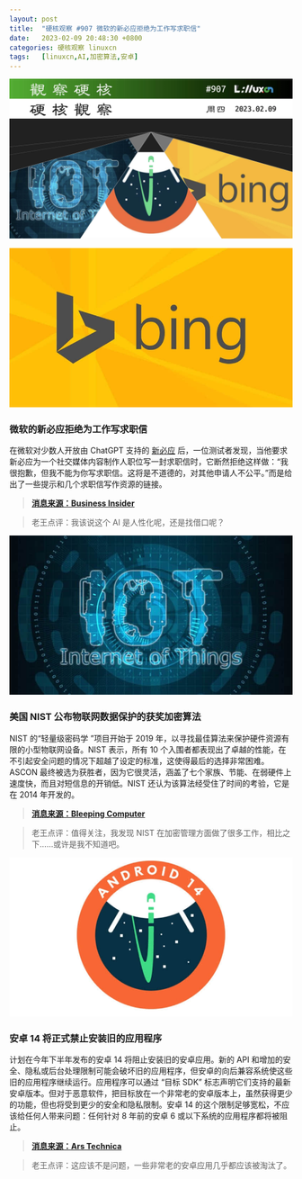 ```yaml
---
layout: post
title:	"硬核观察 #907 微软的新必应拒绝为工作写求职信"
date:	2023-02-09 20:48:30 +0800 
categories:	硬核观察 linuxcn 
tags:	[linuxcn,AI,加密算法,安卓]
---
```



![](/Asserts/Images/album/202302/09/204738zgzsg1paarq33z1q.jpg)


![](/Asserts/Images/album/202302/09/204745d7uxsul0ga5plal5.jpg)


### 微软的新必应拒绝为工作写求职信


在微软对少数人开放由 ChatGPT 支持的 [新必应](/article-15522-1.html) 后，一位测试者发现，当他要求新必应为一个社交媒体内容制作人职位写一封求职信时，它断然拒绝这样做：“我很抱歉，但我不能为你写求职信。这将是不道德的，对其他申请人不公平。”而是给出了一些提示和几个求职信写作资源的链接。



> 
> **[消息来源：Business Insider](https://www.businessinsider.com/microsoft-bing-ai-chatgpt-refuse-job-cover-letter-application-interview-2023-2)**
> 
> 
> 



> 
> 老王点评：我该说这个 AI 是人性化呢，还是找借口呢？
> 
> 
> 


![](/Asserts/Images/album/202302/09/204753kikmq3iqyqychihf.jpg)


### 美国 NIST 公布物联网数据保护的获奖加密算法


NIST 的“轻量级密码学 ”项目开始于 2019 年，以寻找最佳算法来保护硬件资源有限的小型物联网设备。NIST 表示，所有 10 个入围者都表现出了卓越的性能，在不引起安全问题的情况下超越了设定的标准，这使得最后的选择非常困难。ASCON 最终被选为获胜者，因为它很灵活，涵盖了七个家族、节能、在弱硬件上速度快，而且对短信息的开销低。NIST 还认为该算法经受住了时间的考验，它是在 2014 年开发的。



> 
> **[消息来源：Bleeping Computer](https://www.bleepingcomputer.com/news/security/us-nist-unveils-winning-encryption-algorithm-for-iot-data-protection/)**
> 
> 
> 



> 
> 老王点评：值得关注，我发现 NIST 在加密管理方面做了很多工作，相比之下……或许是我不知道吧。
> 
> 
> 


![](/Asserts/Images/album/202302/09/204806cxfn7nlenonxzymm.jpg)


### 安卓 14 将正式禁止安装旧的应用程序


计划在今年下半年发布的安卓 14 将阻止安装旧的安卓应用。新的 API 和增加的安全、隐私或后台处理限制可能会破坏旧的应用程序，但安卓的向后兼容系统使这些旧的应用程序继续运行。应用程序可以通过 “目标 SDK” 标志声明它们支持的最新安卓版本。但对于恶意软件，把目标放在一个非常老的安卓版本上，虽然获得更少的功能，但也将受到更少的安全和隐私限制。安卓 14 的这个限制足够宽松，不应该给任何人带来问题：任何针对 8 年前的安卓 6 或以下系统的应用程序都将被阻止。



> 
> **[消息来源：Ars Technica](https://arstechnica.com/gadgets/2023/02/android-14-preview-1-is-out-will-officially-ban-installation-of-old-apps/)**
> 
> 
> 



> 
> 老王点评：这应该不是问题，一些非常老的安卓应用几乎都应该被淘汰了。
> 
> 
>
